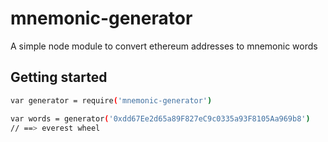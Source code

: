 # mnemonic-generator
A simple node module to convert ethereum addresses to mnemonic words

## Getting started
```bash
var generator = require('mnemonic-generator')

var words = generator('0xdd67Ee2d65a89F827eC9c0335a93F8105Aa969b8')
// ==> everest wheel
```
